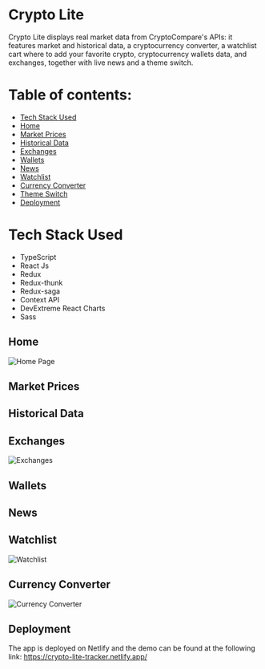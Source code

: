# Crypto Lite

Crypto Lite displays real market data from CryptoCompare's APIs: it features market and historical data, a cryptocurrency converter, a watchlist cart where to add your favorite crypto, cryptocurrency wallets data, and exchanges, together with live news and a theme switch.

# Table of contents:

- [Tech Stack Used](#tech-stack-used)
- [Home](#home)
- [Market Prices](#market-prices)
- [Historical Data](#historical-data)
- [Exchanges](#exchanges)
- [Wallets](#wallets)
- [News](#news)
- [Watchlist](#watchlist)
- [Currency Converter](#currency-converter)
- [Theme Switch](#theme-switch)
- [Deployment](#deployment)

# Tech Stack Used
- TypeScript
- React Js
- Redux
- Redux-thunk
- Redux-saga
- Context API
- DevExtreme React Charts
- Sass

## Home
![Home Page](./public/readme-imgs/home-page.png)

## Market Prices
## Historical Data
## Exchanges
![Exchanges](./public/readme-imgs/exchanges.png)

## Wallets
## News
## Watchlist
![Watchlist](./public/readme-imgs/watchlist.png)

## Currency Converter
![Currency Converter](./public/readme-imgs/currency-converter.png)

## Deployment
The app is deployed on Netlify and the demo can be found at the following link: https://crypto-lite-tracker.netlify.app/



